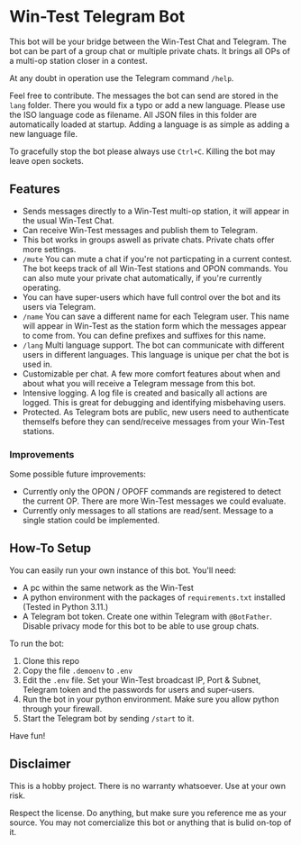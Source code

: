 # Win-Test Telegram Bot

This bot will be your bridge between the Win-Test Chat and Telegram. The bot can be part of a group chat or multiple private chats. 
It brings all OPs of a multi-op station closer in a contest.

At any doubt in operation use the Telegram command `/help`.

Feel free to contribute.
The messages the bot can send are stored in the `lang` folder. There you would fix a typo or add a new language. Please use the ISO language code as filename. All JSON files in this folder are automatically loaded at startup. Adding a language is as simple as adding a new language file.

To gracefully stop the bot please always use `Ctrl+C`. Killing the bot may leave open sockets.

## Features
- Sends messages directly to a Win-Test multi-op station, it will appear in the usual Win-Test Chat.
- Can receive Win-Test messages and publish them to Telegram. 
- This bot works in groups aswell as private chats. Private chats offer more settings.
- `/mute` You can mute a chat if you're not particpating in a current contest. The bot keeps track of all Win-Test stations and OPON commands. You can also mute your private chat automatically, if you're currently operating.
- You can have super-users which have full control over the bot and its users via Telegram.
- `/name` You can save a different name for each Telegram user. This name will appear in Win-Test as the station form which the messages appear to come from. You can define prefixes and suffixes for this name.
- `/lang` Multi language support. The bot can communicate with different users in different languages. This language is unique per chat the bot is used in.
- Customizable per chat. A few more comfort features about when and about what you will receive a Telegram message from this bot.
- Intensive logging. A log file is created and basically all actions are logged. This is great for debugging and identifying misbehaving users.
- Protected. As Telegram bots are public, new users need to authenticate themselfs before they can send/receive messages from your Win-Test stations.

### Improvements
Some possible future improvements:
- Currently only the OPON / OPOFF commands are registered to detect the current OP. There are more Win-Test messages we could evaluate.
- Currently only messages to all stations are read/sent. Message to a single station could be implemented.

## How-To Setup
You can easily run your own instance of this bot. 
You'll need:
- A pc within the same network as the Win-Test 
- A python environment with the packages of `requirements.txt` installed (Tested in Python 3.11.)
- A Telegram bot token. Create one within Telegram with `@BotFather`. Disable privacy mode for this bot to be able to use group chats.

To run the bot:
1. Clone this repo
1. Copy the file `.demoenv` to `.env`
1. Edit the `.env` file. Set your Win-Test broadcast IP, Port & Subnet, Telegram token and the passwords for users and super-users.
1. Run the bot in your python environment. Make sure you allow python through your firewall.
1. Start the Telegram bot by sending `/start` to it. 

Have fun!
## Disclaimer
This is a hobby project. There is no warranty whatsoever. Use at your own risk.

Respect the license. 
Do anything, but make sure you reference me as your source.
You may not comercialize this bot or anything that is bulid on-top of it.